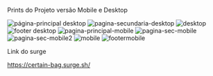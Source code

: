 Prints do Projeto versão Mobile e Desktop

![página-principal desktop](https://user-images.githubusercontent.com/108079144/235305992-a6f9d58a-56f5-42ad-a813-2f55b7f9491f.jpg)
![pagina-secundaria-desktop](https://user-images.githubusercontent.com/108079144/235306001-d7bb7245-272f-4d22-afcf-4def6d5de3e7.jpg)
![desktop](https://user-images.githubusercontent.com/108079144/235306007-cd6a3f4d-09d1-4887-9a9e-96276ad6371e.jpg)
![footer desktop](https://user-images.githubusercontent.com/108079144/235306012-d70af694-40e6-4943-adf3-ea57cd30bb40.jpg)
![pagina-principal-mobile](https://user-images.githubusercontent.com/108079144/235306015-dbd10ee7-eae0-4c40-8938-ef12bdafced3.jpg)
![pagina-sec-mobile](https://user-images.githubusercontent.com/108079144/235306018-cbafd1f6-846d-4220-8b61-5a7103b5fd61.jpg)
![pagina-sec-mobile2](https://user-images.githubusercontent.com/108079144/235306019-a99dae2a-69ca-460c-8daf-2f1d729fdea3.jpg)
![mobile](https://user-images.githubusercontent.com/108079144/235306022-c1fc0da6-8f76-447d-8eb3-8164c91622a2.jpg)
![footermobile](https://user-images.githubusercontent.com/108079144/235306028-3a6fd855-26a6-490f-87e2-71f0f0945f92.jpg)

Link do surge

https://certain-bag.surge.sh/
